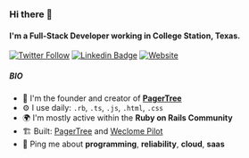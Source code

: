 ### Hi there 👋

#### I'm a Full-Stack Developer working in College Station, Texas.

[![Twitter Follow](https://img.shields.io/twitter/follow/armiiller?style=social)](https://twitter.com/intent/follow?screen_name=armiiller) 
[![Linkedin Badge](https://img.shields.io/badge/-Austin_Miller-blue?style=flat-square&logo=Linkedin&logoColor=white&link=https://www.linkedin.com/in/austin-miller-b2b43b36/)](https://www.linkedin.com/in/austin-miller-b2b43b36/)
[![Website](https://img.shields.io/badge/austinmiller.dev--green?style=social&logo=google%20chrome)](https://austinmiller.dev/) 

##### BIO

- 🏢 I'm the founder and creator of **[PagerTree](https://pagertree.com)**
- ⚙️ I use daily: `.rb`, `.ts`, `.js`, `.html`, `.css`
- 🌍 I'm mostly active within the **Ruby on Rails Community**
- 🏗️ Built: [PagerTree](https://pagertree.com) and [Weclome Pilot](https://welcomepilot.com)
- 💬 Ping me about **programming**, **reliability**, **cloud**, **saas**

